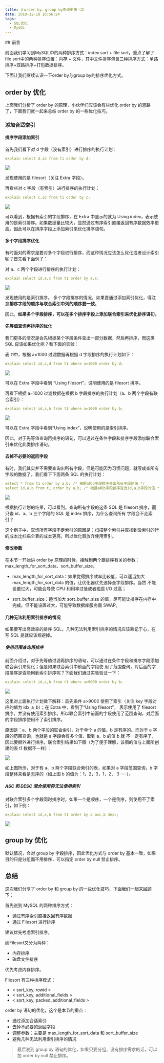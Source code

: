 ```yaml
---
title: 让order by、group by查询更快（2）
date: 2018-12-18 16:56:24
tags: 
  - SQL优化
  - MySQL
---
```

<meta name="referrer" content="no-referrer" />
## 前言

前面我们学习到MySQL中的两种排序方式：index sort + file sort，重点了解了file sort中的两种排序位置：内存 + 文件，其中文件排序包含三种排序方式：单路排序+双路排序+打包数据排序。

下面让我们继续认识一下order by与group by的排序优化方式。

## order by 优化

上面我们分析了 order by 的原理，小伙伴们应该会有些优化 order by 的思路了，下面我们就一起来总结 order by 的一些优化技巧。

### 添加合适索引

#### 排序字段添加索引

首先我们看下对 d 字段（没有索引）进行排序的执行计划：
```yaml
explain select d,id from t1 order by d;
```

![](https://img.mukewang.com/5d3aabce0001a5b013690153.png)

发现使用的是 filesort（关注 Extra 字段）。

再看些对 c 字段（有索引）进行排序的执行计划：

```yaml
explain select c,id from t1 order by c;
```
![](https://img.mukewang.com/5d3aabb30001897113380160.png)

可以看到，根据有索引的字段排序，在 Extra 中显示的就为 Using index，表示使用的是索引排序。如果数据量比较大，显然通过有序索引直接返回有序数据效率更高。因此可以在排序字段上添加索引来优化排序语句。

#### 多个字段排序优化

有时面对的需求是要对多个字段进行排序，而这种情况应该怎么优化或者设计索引呢？首先看下面例子：

对 a、c 两个字段进行排序的执行计划：
```yaml
explain select id,a,c from t1 order by a,c;
```
![](https://img.mukewang.com/5d3aab48000146eb13530156.png)

发现使用的是索引排序。
多个字段排序的情况，如果要通过添加索引优化，得注意**排序字段的顺序与联合索引中列的顺序要一致**。

因此，**如果多个字段排序，可以在多个排序字段上添加联合索引来优化排序语句。**


#### 先等值查询再排序的优化

我们更多的情况是会先根据某个字段条件查出一部分数据，然后再排序，而这类 SQL 应该如果优化呢？看下面的实验：

表 t1中，根据 a=1000 过滤数据再根据 d 字段排序的执行计划如下：

```yaml
explain select id,a,d from t1 where a=1000 order by d;
```
![](https://img.mukewang.com/5d3aab280001b5e715700160.png)

可以在 Extra 字段中看到 “Using filesort”，说明使用的是 filesort 排序。

再看下根据 a=1000 过滤数据在根据 b 字段排序的执行计划（a、b 两个字段有联合索引）：
```yaml
explain select id,a,b from t1 where a=1000 order by b;
```

![](https://img.mukewang.com/5d3aab120001119414780161.png)

可以在 Extra 字段中看到“Using index”，说明使用的是索引排序。

因此，对于先等值查询再排序的语句，可以通过在条件字段和排序字段添加联合索引来优化此类排序语句。

#### 去掉不必要的返回字段

有时，我们其实并不需要查询出所有字段，但是可能因为习惯问题，就写成查所有字段的数据了。我们看下下面两条 SQL 的执行计划：

```yaml
select * from t1 order by a,b; /* 根据a和b字段排序查出所有字段的值 */
select id,a,b from t1 order by a,b; /* 根据a和b字段排序查出id,a,b字段的值 */
```

![](https://img.mukewang.com/5d3aaaf90001e0b812920323.png)

根据执行计划的结果，可以看到，查询所有字段的这条 SQL 是 filesort 排序，而只查 id、a、b 三个字段的 SQL 是 index 排序，为什么查询所有
字段会不走索引？

这个例子中，查询所有字段不走索引的原因是：扫描整个索引并查找到没索引的行的成本比扫描全表的成本更高，所以优化器放弃使用索引。

#### 修改参数

在本节一开始讲 order by 原理的时候，接触到两个跟排序有关的参数：max_length_for_sort_data、sort_buffer_size。

- max_length_for_sort_data：如果觉得排序效率比较低，可以适当加大 max_length_for_sort_data 的值，让优化器优先选择全字段排序。当然
不能设置过大，可能会导致 CPU 利用率过低或者磁盘 I/O 过高；

- sort_buffer_size：适当加大 sort_buffer_size 的值，尽可能让排序在内存中完成。但不能设置过大，可能导致数据库服务器 SWAP。

#### 几种无法利用索引排序的情况

如果要写出高效率的排序 SQL，几种无法利用索引排序的情况应该熟记于心，在写 SQL 是就应该规避掉。

##### 使用范围查询再排序
前面介绍过，对于先等值过滤再排序的语句，可以通过在条件字段和排序字段添加联合索引来优化；但是如果联合索引中前面的字段使
用了范围查询，对后面的字段排序是否能用到索引排序呢？下面我们通过实验验证一下：

```yaml
explain select id,a,b from t1 where a>9000 order by b;
```

![](https://img.mukewang.com/5d3aaae000011cbe15470161.png)

这里对上面执行计划做下解释：首先条件 a>9000 使用了索引（关注 key 字段对应的值为 idx_a_b）；在 Extra 中，看到了“Using filesort”，
表示使用了 filesort 排序，并没有使用索引排序。所以联合索引中前面的字段使用了范围查询，对后面的字段排序使用不了索引排序。

原因是：a、b 两个字段的联合索引，对于单个 a 的值，b 是有序的。而对于 a 字段的范围查询，也就是 a 字段会有多个值，取到 a，b 的值 b 就
不一定有序了，因此要额外进行排序。联合索引结果如下图（为了便于理解，该图的值与上面所创建的表 t1 数据不一样）：

![](https://img.mukewang.com/5d3aaac80001701f10940513.png)

如上图所示，对于有 a、b 两个字段联合索引的表，如果对 a 字段范围查询，b 字段整体来看是无序的（如上图 b 的值为：1，2，3，1，2，
3······）。
##### ASC 和 DESC 混合使用将无法使用索引

对联合索引多个字段同时排序时，如果一个是顺序，一个是倒序，则使用不了索引，如下例：

```yaml
explain select id,a,b from t1 order by a asc,b desc;
```
![](https://img.mukewang.com/5d3aaa830001912015160158.png)

## group by 优化

默认情况，会对 group by 字段排序，因此优化方式与 order by 基本一致，如果目的只是分组而不用排序，可以指定 order by null 禁止排序。

## 总结
这次我们分享了 order by 和 group by 的一些优化技巧，下面我们一起来回顾下：

首先说到 MySQL 的两种排序方式：
- 通过有序索引直接返回有序数据
- 通过 Filesort 进行排序

建议优先考虑索引排序。

而Filesort又分为两种：
- 内存排序
- 磁盘文件排序

优先考虑内存排序。

Filesort 有三种排序模式：
- < sort_key, rowid >
- < sort_key, additional_fields >
- < sort_key, packed_additional_fields >

order by 语句的优化，这个是本节的重点：

- 通过添加合适索引
- 去掉不必要的返回字段
- 调整参数：主要是 max_length_for_sort_data 和 sort_buffer_size
- 避免几种无法利用索引排序的情况

>最后说到 group by 语句的优化，如果只要分组，没有排序需求的话，可以加 order by null 禁止排序。

